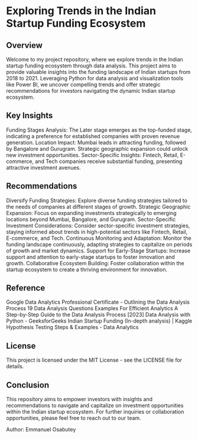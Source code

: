 # Exploring Trends in the Indian Startup Funding Ecosystem

## Overview

Welcome to my project repository, where we explore trends in the Indian startup funding ecosystem through data analysis. This project aims to provide valuable insights into the funding landscape of Indian startups from 2018 to 2021. Leveraging Python for data analysis and visualization tools like Power BI, we uncover compelling trends and offer strategic recommendations for investors navigating the dynamic Indian startup ecosystem.

## Key Insights

Funding Stages Analysis: The Later stage emerges as the top-funded stage, indicating a preference for established companies with proven revenue generation.
Location Impact: Mumbai leads in attracting funding, followed by Bangalore and Gurugram. Strategic geographic expansion could unlock new investment opportunities.
Sector-Specific Insights: Fintech, Retail, E-commerce, and Tech companies receive substantial funding, presenting attractive investment avenues.
## Recommendations

Diversify Funding Strategies: Explore diverse funding strategies tailored to the needs of companies at different stages of growth.
Strategic Geographic Expansion: Focus on expanding investments strategically to emerging locations beyond Mumbai, Bangalore, and Gurugram.
Sector-Specific Investment Considerations: Consider sector-specific investment strategies, staying informed about trends in high-potential sectors like Fintech, Retail, E-commerce, and Tech.
Continuous Monitoring and Adaptation: Monitor the funding landscape continuously, adapting strategies to capitalize on periods of growth and market dynamics.
Support for Early-Stage Startups: Increase support and attention to early-stage startups to foster innovation and growth.
Collaborative Ecosystem Building: Foster collaboration within the startup ecosystem to create a thriving environment for innovation.
## Reference

Google Data Analytics Professional Certificate - Outlining the Data Analysis Process
19 Data Analysis Questions Examples For Efficient Analytics
A Step-by-Step Guide to the Data Analysis Process [2023]
Data Analysis with Python - GeeksforGeeks
Indian Startup Funding (In-depth analysis) | Kaggle
Hypothesis Testing Steps & Examples - Data Analytics
## License

This project is licensed under the MIT License - see the LICENSE file for details.

## Conclusion

This repository aims to empower investors with insights and recommendations to navigate and capitalize on investment opportunities within the Indian startup ecosystem. For further inquiries or collaboration opportunities, please feel free to reach out to our team.

Author: Emmanuel Osabutey
